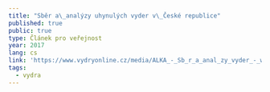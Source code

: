 ```yaml
---
title: "Sběr a\_analýzy uhynulých vyder v\_České republice"
published: true
public: true
type: Článek pro veřejnost
year: 2017
lang: cs
link: 'https://www.vydryonline.cz/media/ALKA_-_Sb_r_a_anal_zy_vyder_-_web.pdf'
tags:
  - vydra
---
```

